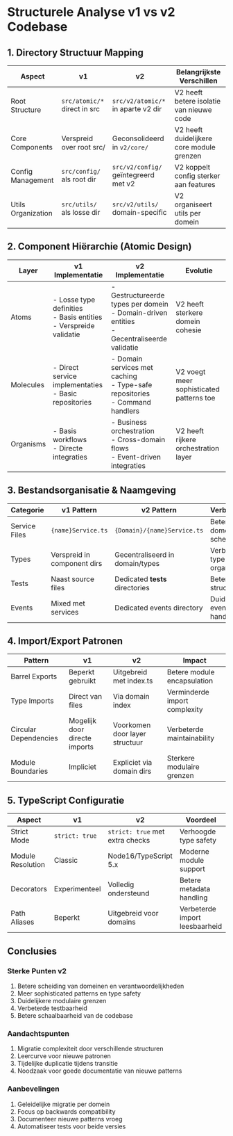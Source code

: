 # Structurele Analyse v1 vs v2 Codebase

## 1. Directory Structuur Mapping

| Aspect | v1 | v2 | Belangrijkste Verschillen |
|--------|----|----|------------------------|
| Root Structure | `src/atomic/*` direct in src | `src/v2/atomic/*` in aparte v2 dir | V2 heeft betere isolatie van nieuwe code |
| Core Components | Verspreid over root src/ | Geconsolideerd in `v2/core/` | V2 heeft duidelijkere core module grenzen |
| Config Management | `src/config/` als root dir | `src/v2/config/` geïntegreerd met v2 | V2 koppelt config sterker aan features |
| Utils Organization | `src/utils/` als losse dir | `src/v2/utils/` domain-specific | V2 organiseert utils per domein |

## 2. Component Hiërarchie (Atomic Design)

| Layer | v1 Implementatie | v2 Implementatie | Evolutie |
|-------|-----------------|------------------|-----------|
| Atoms | - Losse type definities<br>- Basis entities<br>- Verspreide validatie | - Gestructureerde types per domein<br>- Domain-driven entities<br>- Gecentraliseerde validatie | V2 heeft sterkere domein cohesie |
| Molecules | - Direct service implementaties<br>- Basic repositories | - Domain services met caching<br>- Type-safe repositories<br>- Command handlers | V2 voegt meer sophisticated patterns toe |
| Organisms | - Basis workflows<br>- Directe integraties | - Business orchestration<br>- Cross-domain flows<br>- Event-driven integraties | V2 heeft rijkere orchestration layer |

## 3. Bestandsorganisatie & Naamgeving

| Categorie | v1 Pattern | v2 Pattern | Verbetering |
|-----------|------------|------------|-------------|
| Service Files | `{name}Service.ts` | `{Domain}/{name}Service.ts` | Betere domein scheiding |
| Types | Verspreid in component dirs | Gecentraliseerd in domain/types | Verbeterde type organizatie |
| Tests | Naast source files | Dedicated __tests__ directories | Betere test structuur |
| Events | Mixed met services | Dedicated events directory | Duidelijkere event handling |

## 4. Import/Export Patronen

| Pattern | v1 | v2 | Impact |
|---------|----|----|--------|
| Barrel Exports | Beperkt gebruikt | Uitgebreid met index.ts | Betere module encapsulation |
| Type Imports | Direct van files | Via domain index | Verminderde import complexity |
| Circular Dependencies | Mogelijk door directe imports | Voorkomen door layer structuur | Verbeterde maintainability |
| Module Boundaries | Impliciet | Expliciet via domain dirs | Sterkere modulaire grenzen |

## 5. TypeScript Configuratie

| Aspect | v1 | v2 | Voordeel |
|--------|----|----|----------|
| Strict Mode | `strict: true` | `strict: true` met extra checks | Verhoogde type safety |
| Module Resolution | Classic | Node16/TypeScript 5.x | Moderne module support |
| Decorators | Experimenteel | Volledig ondersteund | Betere metadata handling |
| Path Aliases | Beperkt | Uitgebreid voor domains | Verbeterde import leesbaarheid |

## Conclusies

### Sterke Punten v2
1. Betere scheiding van domeinen en verantwoordelijkheden
2. Meer sophisticated patterns en type safety
3. Duidelijkere modulaire grenzen
4. Verbeterde testbaarheid
5. Betere schaalbaarheid van de codebase

### Aandachtspunten
1. Migratie complexiteit door verschillende structuren
2. Leercurve voor nieuwe patronen
3. Tijdelijke duplicatie tijdens transitie
4. Noodzaak voor goede documentatie van nieuwe patterns

### Aanbevelingen
1. Geleidelijke migratie per domein
2. Focus op backwards compatibility
3. Documenteer nieuwe patterns vroeg
4. Automatiseer tests voor beide versies
